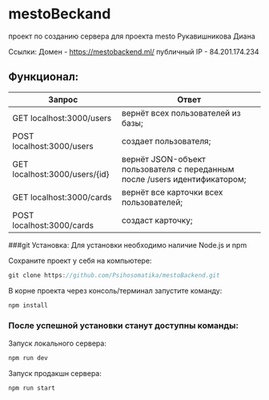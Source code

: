 # mestoBeckand
проект по созданию сервера для проекта mesto 
Рукавишникова Диана 

Ссылки:
Домен - https://mestobackend.ml/
публичный IP - 84.201.174.234

## Функционал:

| Запрос                            | Ответ                         |
| -------------                     |-------------                |
| GET localhost:3000/users          | вернёт всех пользователей из базы; |
| POST localhost:3000/users          | создает пользователя;|
| GET localhost:3000/users/{id}|   вернёт JSON-объект пользователя с переданным после /users идентификатором;|
| GET localhost:3000/cards          | вернёт все карточки всех пользователей; |
| POST localhost:3000/cards          | создаст карточку; |

###git  Установка:
Для установки необходимо наличие Node.js и npm

Сохраните проект у себя на компьютере:
```javascript
git clone https://github.com/Psihosomatika/mestoBackend.git
```

В корне проекта через консоль/терминал запустите команду:
```javascript
npm install
```
### После успешной установки станут доступны команды:
Запуск локального сервера:
```javascript
npm run dev
```
Запуск продакшн сервера:
```javascript
npm run start
```
